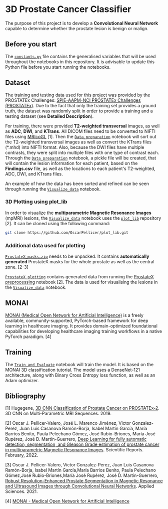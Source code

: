 # 3D Prostate Cancer Classifier
The purpose of this project is to develop a **Convolutional Neural Network** capable to determine whether the prostate 
lesion is  benign or malign.

## Before you start
The [`constants.py`](constants.py) file contains the generalised variables that will be used throughout the notebooks in 
this repository. It is advisable to update this Python file before you start running the notebooks.

## Dataset
The training and testing data used for this project was provided by the PROSTATEx Challenges:
<a href="https://wiki.cancerimagingarchive.net/pages/viewpage.action?pageId=23691656">SPIE-AAPM-NCI PROSTATEx Challenges
(PROSTATEx)</a>. Due to the fact that only the training set provides a ground truth, the dataset was randomly split in 
order to provide a training and a testing dataset (see **Detailed Description**).

For training, there were provided **T2-weighted transversal** images, as well as **ADC**, **DWI**, and **KTrans**. All DICOM files 
need to be converted to NIFTI files using <a href='https://www.nitrc.org/projects/mricrogl/'>MRIcoGL</a> [1]. Then the 
[`Data_preparation`](01_Data_preparation.ipynb) notebook will sort out the T2-weighted transversal images as well as 
convert the KTrans files (*.mhd) into NIFTI format. Also, because the DWI files have multiple contrasts, they were split
into multiple files with one type of contrast each. Through the [`Data_preparation`](01_Data_preparation.ipynb) notebook, 
a pickle file will be created, that will contain the lesion information for each patient, based on the **Findings.csv** 
file, as well as the locations to each patient's T2-weighted, ADC, DWI, and KTrans files.

An example of how the data has been sorted and refined can be seen through running the 
[`Visualize_data`](02_Visualize_data.ipynb) notebook.

### 3D Plotting using plot_lib
In order to visualize the **multiparametric Magnetic Resonance Images** (mpMRI) lesions, the 
[`Visualize_data`](02_Visualize_data.ipynb) notebook uses the [`plot_lib`](https://github.com/OscarPellicer/plot_lib) 
repository [2]. It can be cloned using the following command: 
```bash
git clone https://github.com/OscarPellicer/plot_lib.git
```

### Additional data used for plotting
[`ProstateX_masks.zip`](ProstateX_masks.zip) needs to be unpacked. It contains **automatically generated** ProstateX 
masks for the whole prostate as well as the central zone. [2-3]

[`ProstateX_plotting`](ProstateX_plotting) contains generated data from running the 
<a href='https://github.com/OscarPellicer/prostate_lesion_detection/blob/main/ProstateX%20preprocessing.ipynb'>ProstateX 
preprocessing</a>
notebook [2]. The data is used for visualising the lesions in the [`Visualize_data`](02_Visualize_data.ipynb) notebook.

## MONAI
<a href='https://monai.io/'>MONAI (Medical Open Network for Artificial Intelligence)</a> is a freely available, 
community-supported, PyTorch-based framework for deep learning in healthcare imaging. It provides domain-optimized 
foundational capabilities for developing healthcare imaging training workflows in a native PyTorch paradigm. [4]

## Training
The [`Train_and_Evaluate`](03_Train_and_Evaluate.ipynb) notebook will train the model. It is based on the MONAI 3D 
classification tutorial. The model uses a DenseNet-121 architecture, along with Binary Cross Entropy loss function, as 
well as an Adam optimizer.

## Bibliography
[1] Hugegene, <a href='https://towardsdatascience.com/3d-cnn-classification-of-prostate-tumour-on-multi-parametric-mri-sequences-prostatex-2-cced525394bb'>
3D CNN Classification of Prostate Cancer on PROSTATEx-2</a>. 3D CNN on Multi-Parametric MRI Sequences. 2019.

[2] Oscar J. Pellicer-Valero, José L. Marenco Jiménez, Victor Gonzalez-Perez, Juan Luis Casanova Ramón-Borja, Isabel 
Martín García, María Barrios Benito, Paula Pelechano Gómez, José Rubio-Briones, María José Rupérez, José D. 
Martín-Guerrero, <a href='https://arxiv.org/abs/2103.12650'>Deep Learning for fully automatic detection, segmentation, 
and Gleason Grade estimation of prostate cancer in multiparametric Magnetic Resonance Images</a>. Scientific Reports. 
February, 2022.

[3] Oscar J. Pellicer-Valero, Victor Gonzalez-Perez, Juan Luis Casanova Ramón-Borja, Isabel Martín García,María Barrios 
Benito, Paula Pelechano Gómez,José Rubio-Briones,María José Rupérez, José D. Martín-Guerrero, 
<a href='https://www.mdpi.com/2076-3417/11/2/844'>Robust Resolution-Enhanced Prostate Segmentation in Magnetic Resonance
and Ultrasound Images through Convolutional Neural Networks</a>. Applied Sciences. 2021.

[4] <a href='https://monai.io/'>MONAI - Medical Open Network for Artificial Intelligence</a>

